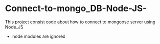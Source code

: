 # Connect-to-mongo_DB-Node-JS-
This project consist code about how to connect to mongoose server using Node_JS 

* node modules are ignored 
